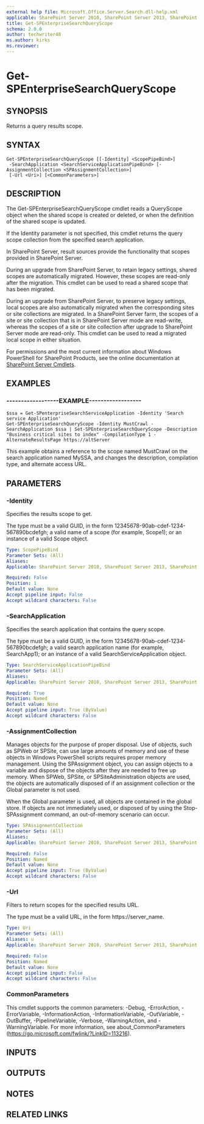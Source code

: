 ```yaml
---
external help file: Microsoft.Office.Server.Search.dll-help.xml
applicable: SharePoint Server 2010, SharePoint Server 2013, SharePoint Server 2016, SharePoint Server 2019
title: Get-SPEnterpriseSearchQueryScope
schema: 2.0.0
author: techwriter40
ms.author: kirks
ms.reviewer:
---
```


# Get-SPEnterpriseSearchQueryScope

## SYNOPSIS
Returns a query results scope.

## SYNTAX

```
Get-SPEnterpriseSearchQueryScope [[-Identity] <ScopePipeBind>]
 -SearchApplication <SearchServiceApplicationPipeBind> [-AssignmentCollection <SPAssignmentCollection>]
 [-Url <Uri>] [<CommonParameters>]
```

## DESCRIPTION
The Get-SPEnterpriseSearchQueryScope cmdlet reads a QueryScope object when the shared scope is created or deleted, or when the definition of the shared scope is updated.

If the Identity parameter is not specified, this cmdlet returns the query scope collection from the specified search application.

In SharePoint Server, result sources provide the functionality that scopes provided in SharePoint Server.

During an upgrade from SharePoint Server, to retain legacy settings, shared scopes are automatically migrated.
However, these scopes are read-only after the migration.
This cmdlet can be used to read a shared scope that has been migrated.

During an upgrade from SharePoint Server, to preserve legacy settings, local scopes are also automatically migrated when the corresponding sites or site collections are migrated.
In a SharePoint Server farm, the scopes of a site or site collection that is in SharePoint Server mode are read-write, whereas the scopes of a site or site collection after upgrade to SharePoint Server mode are read-only.
This cmdlet can be used to read a migrated local scope in either situation.

For permissions and the most current information about Windows PowerShell for SharePoint Products, see the online documentation at [SharePoint Server Cmdlets](https://docs.microsoft.com/powershell/sharepoint/sharepoint-server/sharepoint-server-cmdlets).

## EXAMPLES

### ------------------EXAMPLE------------------ 
```
$ssa = Get-SPenterpriseSearchServiceApplication -Identity 'Search service Application'
Get-SPEnterpriseSearchQueryScope -Identity MustCrawl -SearchApplication $ssa | Set-SPEnterpriseSearchQueryScope -Description "Business critical sites to index" -CompilationType 1 -AlternateResultsPage https://altServer
```

This example obtains a reference to the scope named MustCrawl on the search application named MySSA, and changes the description, compilation type, and alternate access URL.

## PARAMETERS

### -Identity
Specifies the results scope to get.

The type must be a valid GUID, in the form 12345678-90ab-cdef-1234-567890bcdefgh; a valid name of a scope (for example, Scope1); or an instance of a valid Scope object.

```yaml
Type: ScopePipeBind
Parameter Sets: (All)
Aliases: 
Applicable: SharePoint Server 2010, SharePoint Server 2013, SharePoint Server 2016, SharePoint Server 2019

Required: False
Position: 1
Default value: None
Accept pipeline input: False
Accept wildcard characters: False
```

### -SearchApplication
Specifies the search application that contains the query scope.

The type must be a valid GUID, in the form 12345678-90ab-cdef-1234-567890bcdefgh; a valid search application name (for example, SearchApp1); or an instance of a valid SearchServiceApplication object.

```yaml
Type: SearchServiceApplicationPipeBind
Parameter Sets: (All)
Aliases: 
Applicable: SharePoint Server 2010, SharePoint Server 2013, SharePoint Server 2016, SharePoint Server 2019

Required: True
Position: Named
Default value: None
Accept pipeline input: True (ByValue)
Accept wildcard characters: False
```

### -AssignmentCollection
Manages objects for the purpose of proper disposal. Use of objects, such as SPWeb or SPSite, can use large amounts of memory and use of these objects in Windows PowerShell scripts requires proper memory management. Using the SPAssignment object, you can assign objects to a variable and dispose of the objects after they are needed to free up memory. When SPWeb, SPSite, or SPSiteAdministration objects are used, the objects are automatically disposed of if an assignment collection or the Global parameter is not used.

When the Global parameter is used, all objects are contained in the global store. If objects are not immediately used, or disposed of by using the Stop-SPAssignment command, an out-of-memory scenario can occur.

```yaml
Type: SPAssignmentCollection
Parameter Sets: (All)
Aliases: 
Applicable: SharePoint Server 2010, SharePoint Server 2013, SharePoint Server 2016, SharePoint Server 2019

Required: False
Position: Named
Default value: None
Accept pipeline input: True (ByValue)
Accept wildcard characters: False
```

### -Url
Filters to return scopes for the specified results URL.

The type must be a valid URL, in the form https://server_name.

```yaml
Type: Uri
Parameter Sets: (All)
Aliases: u
Applicable: SharePoint Server 2010, SharePoint Server 2013, SharePoint Server 2016, SharePoint Server 2019

Required: False
Position: Named
Default value: None
Accept pipeline input: False
Accept wildcard characters: False
```

### CommonParameters
This cmdlet supports the common parameters: -Debug, -ErrorAction, -ErrorVariable, -InformationAction, -InformationVariable, -OutVariable, -OutBuffer, -PipelineVariable, -Verbose, -WarningAction, and -WarningVariable. For more information, see about_CommonParameters (https://go.microsoft.com/fwlink/?LinkID=113216).

## INPUTS

## OUTPUTS

## NOTES

## RELATED LINKS

